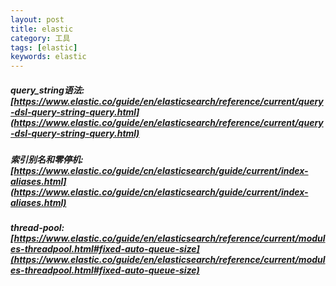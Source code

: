 ```yaml
---
layout: post
title: elastic
category: 工具
tags: [elastic]
keywords: elastic
---
```


##### query_string语法: [https://www.elastic.co/guide/en/elasticsearch/reference/current/query-dsl-query-string-query.html](https://www.elastic.co/guide/en/elasticsearch/reference/current/query-dsl-query-string-query.html)
##### 索引别名和零停机: [https://www.elastic.co/guide/cn/elasticsearch/guide/current/index-aliases.html](https://www.elastic.co/guide/cn/elasticsearch/guide/current/index-aliases.html)

##### thread-pool: [https://www.elastic.co/guide/en/elasticsearch/reference/current/modules-threadpool.html#fixed-auto-queue-size](https://www.elastic.co/guide/en/elasticsearch/reference/current/modules-threadpool.html#fixed-auto-queue-size)